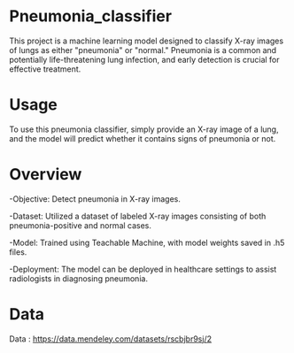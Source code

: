 # Pneumonia_classifier
This project is a machine learning model designed to classify X-ray images of lungs as either "pneumonia" or "normal." Pneumonia is a common and potentially life-threatening lung infection, and early detection is crucial for effective treatment.

# Usage
To use this pneumonia classifier, simply provide an X-ray image of a lung, and the model will predict whether it contains signs of pneumonia or not.

# Overview
-Objective: Detect pneumonia in X-ray images.

-Dataset: Utilized a dataset of labeled X-ray images consisting of both pneumonia-positive and normal cases.

-Model: Trained using Teachable Machine, with model weights saved in .h5 files.

-Deployment: The model can be deployed in healthcare settings to assist radiologists in diagnosing pneumonia.

# Data
Data : https://data.mendeley.com/datasets/rscbjbr9sj/2
